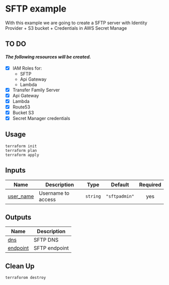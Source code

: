 <!-- BEGIN_TF_DOCS -->
# SFTP example 
With this example we are going to create a SFTP server with Identity Provider + S3 bucket + Credentials in AWS Secret Manage

## TO DO
#### _The following resources will be created._

- [X] IAM Roles for:
    - SFTP
    - Api Gateway
    - Lambda
- [X] Transfer Family Server
- [X] Api Gateway
- [X] Lambda
- [X] Route53
- [X] Bucket S3
- [X] Secret Manager credentials

## Usage
```
terraform init 
terraform plan
terraform apply
```

## Inputs

| Name | Description | Type | Default | Required |
|------|-------------|------|---------|:--------:|
| <a name="input_user_name"></a> [user\_name](#input\_user\_name) | Username to access | `string` | `"sftpadmin"` |   yes    |

## Outputs

| Name | Description |
|------|-------------|
| <a name="output_dns"></a> [dns](#output\_dns) | SFTP DNS |
| <a name="output_endpoint"></a> [endpoint](#output\_endpoint) | SFTP endpoint |

## Clean Up
```
terraforom destroy
```

<!-- END_TF_DOCS -->